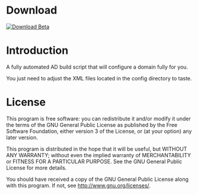 # Download

[![Download Beta](https://img.shields.io/badge/Latest%20Stable%20Release-v0.1-green.svg)](https://github.com/OneLogicalMyth/Automated-AD-Setup/archive/v0.1.zip)

# Introduction

A fully automated AD build script that will configure a domain fully for you.

You just need to adjust the XML files located in the config directory to taste.


# License

This program is free software: you can redistribute it and/or modify
it under the terms of the GNU General Public License as published by
the Free Software Foundation, either version 3 of the License, or
(at your option) any later version.

This program is distributed in the hope that it will be useful,
but WITHOUT ANY WARRANTY; without even the implied warranty of
MERCHANTABILITY or FITNESS FOR A PARTICULAR PURPOSE.  See the
GNU General Public License for more details.

You should have received a copy of the GNU General Public License
along with this program.  If not, see http://www.gnu.org/licenses/.
